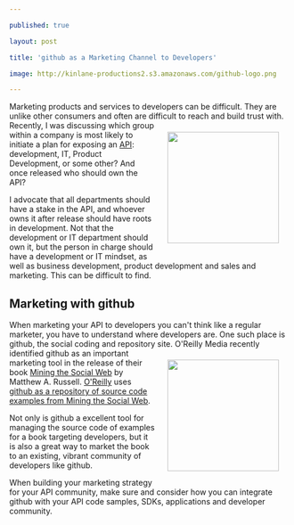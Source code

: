 ---
published: true
layout: post
title: 'github as a Marketing Channel to Developers'
image: http://kinlane-productions2.s3.amazonaws.com/github-logo.png
---

Marketing products and services to developers can be difficult.   They are unlike other consumers and often are difficult to reach and build trust with.
<a href="https://github.com/"><img style="padding: 20px;" src="https://kinlane-productions2.s3.amazonaws.com/github-logo.png" alt="" width="200" align="right" /></a>
Recently, I was discussing which group within a company is most likely to initiate a plan for exposing an <a href="http://www.apievangelist.com/">API</a>: development, IT, Product Development, or some other? And once released who should own the API?<p>
I advocate that all departments should have a stake in the API, and whoever owns it after release should have roots in development.  Not that the development or IT department should own it, but the person in charge should have a development or IT mindset, as well as business development, product development and sales and marketing.  This can be difficult to find.
<h2>Marketing with github</h2>
When marketing your API to developers you can't think like a regular marketer, you have to understand where developers are.  One such place is github, the social coding and repository site.
<a href="https://oreilly.com/catalog/0636920010203"><img style="padding: 20px;" src="http://covers.oreilly.com/images/0636920010203/cat.gif" alt="" width="200" align="right" /></a>
O'Reilly Media recently identified github as an important marketing tool in the release of their book <a href="https://oreilly.com/catalog/0636920010203" target="_blank">Mining the Social Web</a> by Matthew A. Russell.  <a href="https://oreilly.com/" target="_blank">O'Reilly</a> uses <a href="https://github.com/ptwobrussell/Mining-the-Social-Web">github as a repository of source code examples from Mining the Social Web</a>.<p>
Not only is github a excellent tool for managing the source code of examples for a book targeting developers, but it is also a great way to market the book to an existing, vibrant community of developers like github.<p>
When building your marketing strategy for your API community, make sure and consider how you can integrate github with your API code samples, SDKs, applications and developer community.

